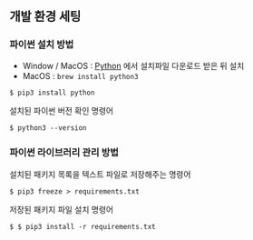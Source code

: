 #

## 개발 환경 세팅

### 파이썬 설치 방법

- Window / MacOS : [Python](https://www.python.org/) 에서 설치파일 다운로드 받은 뒤 설치
- MacOS : ```brew install python3``` 

```shell
$ pip3 install python 
```

설치된 파이썬 버전 확인 명령어

```shell
$ python3 --version
```

### 파이썬 라이브러리 관리 방법

설치된 패키지 목록을 텍스트 파일로 저장해주는 명령어

```shell
$ pip3 freeze > requirements.txt
```

저장된 패키지 파일 설치 명령어

```shell
$ $ pip3 install -r requirements.txt
```
